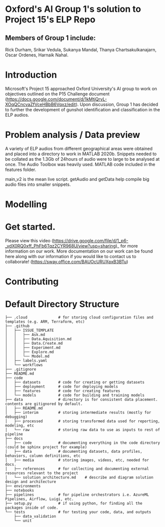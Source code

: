 # Oxford's AI Group 1's solution to Project 15's ELP Repo

## Members of Group 1 include:
Rick Durham, Srikar Vedula, Sukanya Mandal, Thanya Chartsakulkanajarn, Oscar Ordenes, Harnaik Nahal. 

# Introduction
Microsoft's Project 15 approached Oxford University's AI group to work on objectives outlined on the P15 Challenge document (https://docs.google.com/document/d/1kMtjQrvL-XOqQCncvaZfVceHBbB6Vqxz/edit). Upon discussion, Group 1 has decided to further the development of gunshot identification and classification in the ELP audios. 

# Problem analysis / Data preview
A variety of ELP audios from different geographical areas were obtained and placed into a directory to work in MATLAB 2020b. Snippets needed to be collated as the 1.3Gb of 24hours of audio were to large to be analysed at once. The Audio Toolbox was heavily used. MATLAB code included in the features folder. 

main_v2 is the mean live script. 
getAudio and getData help compile big audio files into smaller snippets. 

# Modelling
 

# Get started.
Please view this video (https://drive.google.com/file/d/1_p6-_vdX0RQ0xff_PhFb6Tqz2CYR968U/view?usp=sharing)_ for more information on our work.
More documentation on our work can be found here along with our information if you would like to contact us to collaborate! (https://sway.office.com/BAUOcURUXpxB3BTu)

# Contributing


# Default Directory Structure

```
├── .cloud              # for storing cloud configuration files and templates (e.g. ARM, Terraform, etc)
├── .github
│   ├── ISSUE_TEMPLATE
│   │   ├── Ask.md
│   │   ├── Data.Aquisition.md
│   │   ├── Data.Create.md
│   │   ├── Experiment.md
│   │   ├── Explore.md
│   │   └── Model.md
│   ├── labels.yaml
│   └── workflows
├── .gitignore
├── README.md
├── code
│   ├── datasets        # code for creating or getting datasets
│   ├── deployment      # code for deploying models
│   ├── features        # code for creating features
│   └── models          # code for building and training models
├── data                # directory is for consistent data placement. contents are gitignored by default.
│   ├── README.md
│   ├── interim         # storing intermediate results (mostly for debugging)
│   ├── processed       # storing transformed data used for reporting, modeling, etc
│   └── raw             # storing raw data to use as inputs to rest of pipeline
├── docs
│   ├── code            # documenting everything in the code directory (could be sphinx project for example)
│   ├── data            # documenting datasets, data profiles, behaviors, column definitions, etc
│   ├── media           # storing images, videos, etc, needed for docs.
│   ├── references      # for collecting and documenting external resources relevant to the project
│   └── solution_architecture.md    # describe and diagram solution design and architecture
├── environments
├── notebooks
├── pipelines           # for pipeline orchestrators i.e. AzureML Pipelines, Airflow, Luigi, etc.
├── setup.py            # if using python, for finding all the packages inside of code.
└── tests               # for testing your code, data, and outputs
    ├── data_validation
    └── unit
```
